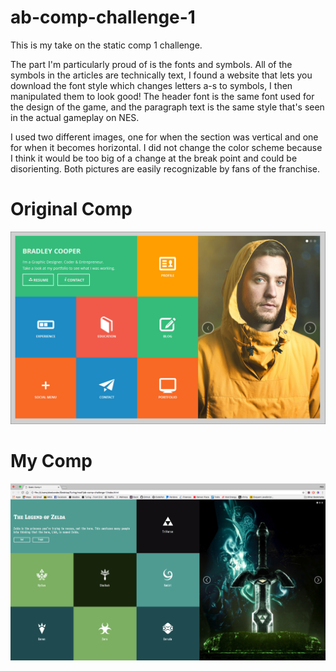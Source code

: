 # ab-comp-challenge-1

This is my take on the static comp 1 challenge.

The part I'm particularly proud of is the fonts and symbols. All of the symbols in the articles are technically text, I found a website that lets you download the font style which changes letters a-s to symbols, I then manipulated them to look good! The header font is the same font used for the design of the game, and the paragraph text is the same style that's seen in the actual gameplay on NES.

I used two different images, one for when the section was vertical and one for when it becomes horizontal. I did not change the color scheme because I think it would be too big of a change at the break point and could be disorienting. Both pictures are easily recognizable by fans of the franchise. 


# Original Comp

![original comp](images/static-comp-challenge-1-original.jpg "Original Comp")

# My Comp

![my comp](images/my-screenshot.png "My Comp")
